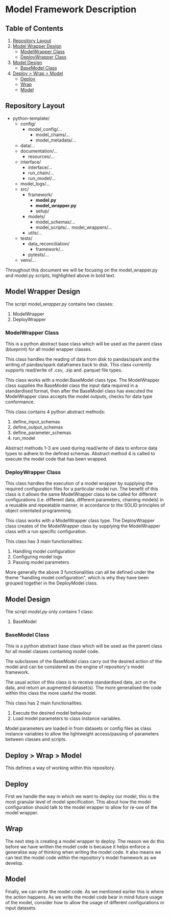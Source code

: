 # Model Framework Description

## Table of Contents
1. [Repository Layout](#repository-layout)
2. [Model Wrapper Design](#model-wrapper-design)
   * [ModelWrapper Class](#modelwrapper-class)
   * [DeployWrapper Class](#deploywrapper-class)
3. [Model Design](#model-design)
   * [BaseModel Class](#basemodel-class)
5. [Deploy > Wrap > Model](#deploy--wrap--model)
   * [Deploy](#deploy)
   * [Wrap](#wrap)
   * [Model](#model)

## Repository Layout
* python-template/
  * config/
    * model_config/...
      * model_chains/...
      * model_metadata/...
  * data/...
  * documentation/...
    * resources/...
  * interface/
    * interface/...
    * run_chain/...
    * run_model/...
  * model_logs/...
  * src/
    * framework/
      * **model.py**
      * **model_wrapper.py**
      * setup/
    * models/
      * model_schemas/...
      * model_scripts/...
      model_wrappers/...
    * utils/...
  * tests/
    * data_reconciliation/
      * framework/...
    * pytests/...
  * venv/...

Throughout this document we will be focusing on the model_wrapper.py and 
model.py scripts, highlighted above in bold text.

## Model Wrapper Design
The script _model_wrapper.py_ contains two classes:
1. ModelWrapper
2. DeployWrapper

### ModelWrapper Class
This is a python abstract base class which will be used as the parent class (blueprint)
for all model wrapper classes.

This class handles the reading of data from disk to pandas/spark and the writing of pandas/spark
dataframes back to disk. This class currently supports read/write of .csv, .zip and .parquet file
types.

This class works with a model.BaseModel class type. The ModelWrapper class supplies the BaseModel class
the input data required in a standardised format, then after the BaseModel class has executed
the ModelWrapper class accepts the model outputs, checks for data type conformance.

This class contains 4 python abstract methods:
1. define_input_schemas
2. define_output_schemas
3. define_parameter_schemas
4. run_model

Abstract methods 1-3 are used during read/write of data to enforce data types to 
adhere to the defined schemas. Abstract method 4 is called to execute the model code
that has been wrapped.

### DeployWrapper Class
This class handles the execution of a model wrapper by supplying the required configuration
files for a particular model run. The benefit of this class is it allows the same ModelWrapper
class to be called for different configurations (i.e. different data, different parameters, chaining models) in a 
reusable and repeatable manner, in accordance to the SOLID principles of object orientated programming.

This class works with a ModelWrapper class type. The DeployWrapper class creates of the ModelWrapper class
by supplying the ModelWrapper class with a run specific configuration.

This class has 3 main functionalities: 
1. Handling model configuration
2. Configuring model logs
3. Passing model parameters

More generally the above 3 functionalities can all be defined under the theme "handling model configuration",
which is why they have been grouped together in the DeployModel class.

## Model Design
The script _model.py_ only contains 1 class:
1. BaseModel

### BaseModel Class
This is a python abstract base class which will be used as the parent class 
for all model classes containing model code.

The subclasses of the BaseModel class carry out the desired action of 
the model and can be considered as the engine of repository's model framework.

The usual action of this class is to receive standardised data, act on the data, and 
return an augmented dataset(s). The more generalised the code within this class
the more useful the model.

This class has 2 main functionalities.
1. Execute the desired model behaviour
2. Load model parameters to class instance variables.

Model parameters are loaded in from datasets or config files as class instance
variables to allow the lightweight access/passing of parameters between classes and scripts.

## Deploy > Wrap > Model
This defines a way of working within this repository. 

## Deploy
First we handle the way in which we want to deploy our model, this is the most 
granular level of model specification. This about how the model configuration 
should talk to the model wrapper to allow for re-use of the model wrapper.

## Wrap
The next step is creating a model wrapper to deploy. The reason we do this before 
we have written the model code is because it helps enforce a generalise way of thinking
when writing the model code. It also means we can test the model code within the repository's 
model framework as we develop.

## Model
Finally, we can write the model code. As we mentioned earlier this is where the action happens.
As we write the model code bear in mind future usage of the model, consider how to allow the usage
of different configurations or input datasets.
